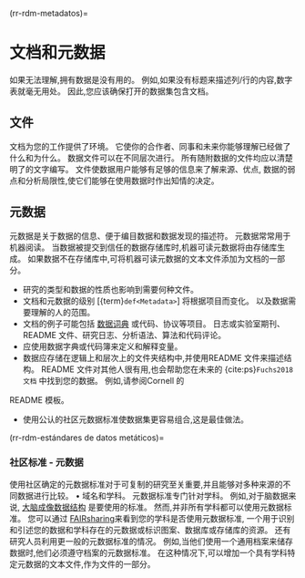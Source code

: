 (rr-rdm-metadatos)=
# 文档和元数据

如果无法理解,拥有数据是没有用的。 例如,如果没有标题来描述列/行的内容,数字表就毫无用处。 因此,您应该确保打开的数据集包含文档。

## 文件

文档为您的工作提供了环境。 它使你的合作者、同事和未来你能够理解已经做了什么和为什么。 数据文件可以在不同层次进行。 所有随附数据的文件均应以清楚明了的文字编写。 文件使数据用户能够有足够的信息来了解来源、优点, 数据的弱点和分析局限性,使它们能够在使用数据时作出知情的决定。

## 元数据

元数据是关于数据的信息、便于编目数据和数据发现的描述符。 元数据常常用于机器阅读。 当数据被提交到信任的数据存储库时,机器可读元数据将由存储库生成。 如果数据不在存储库中,可将机器可读元数据的文本文件添加为文档的一部分。

- 研究的类型和数据的性质也影响到需要何种文件。
- 文档和元数据的级别 [{term}`def<Metadata>`] 将根据项目而变化。 以及数据需要理解的人的范围。
- 文档的例子可能包括 [数据词典](https://help.osf.io/hc/en-us/articles/360019739054-How-to-Make-a-Data-Dictionary) 或代码、协议等项目。 日志或实验室期刊、README 文件、研究日志、分析语法、算法和代码评论。
- 应使用数据字典或代码簿来定义和解释变量。
- 数据应存储在逻辑上和层次上的文件夹结构中,并使用README 文件来描述结构。 README 文件对其他人很有用,也会帮助您在未来的 {cite:ps}`Fuchs2018文档` 中找到您的数据。 例如,请参阅Cornell</a> 的

README 模板。</li> </p>

  - 使用公认的社区元数据标准使数据集更容易组合,这是最佳做法。</ul>

(rr-rdm-estándares de datos metáticos)=


### 社区标准 - 元数据

使用社区确定的元数据标准对于可复制的研究至关重要,并且能够对多种来源的不同数据进行比较。 • 域名和学科。 元数据标准专门针对学科。 例如,对于脑数据来说, [大脑成像数据结构](https://doi.org/10.25504/FAIRsharing.rd1j6t) 是要使用的标准。 然而,并非所有学科都可以使用元数据标准。 您可以通过 [FAIRsharing](https://fairsharing.org/)来看到您的学科是否使用元数据标准, 一个用于识别和引述您的数据和学科存在的元数据或标识图案、数据库或存储库的资源。 还有研究人员利用更一般的元数据标准的情况。 例如,当他们使用一个通用档案来储存数据时,他们必须遵守档案的元数据标准。 在这种情况下,可以增加一个具有学科特定元数据的文本文件,作为文件的一部分。
